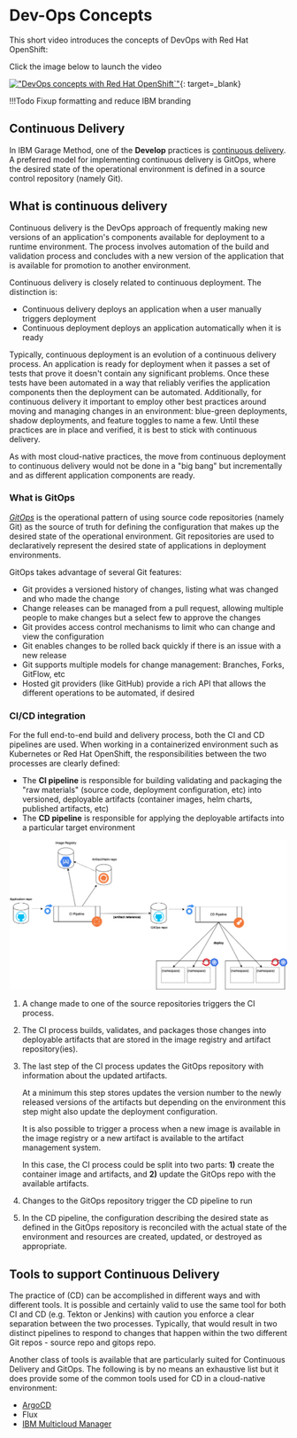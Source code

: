 # Dev-Ops Concepts

This short video introduces the concepts of DevOps with Red Hat OpenShift:

Click the image below to launch the video

[!["DevOps concepts with Red Hat OpenShift`"](http://img.youtube.com/vi/GOPWObjFTsI/0.jpg)](https://youtu.be/GOPWObjFTsI "DevOps concepts with Red Hat OpenShift"){: target=_blank}

!!!Todo
    Fixup formatting and reduce IBM branding

## Continuous Delivery

In IBM Garage Method, one of the **Develop** practices is [continuous delivery](https://www.ibm.com/garage/method/practices/deliver/practice_continuous_delivery/). 
A preferred model for implementing continuous delivery is GitOps, where the desired state of the operational environment
is defined in a source control repository (namely Git). 

## What is continuous delivery

Continuous delivery is the DevOps approach of frequently making new versions of an application's components available for
deployment to a runtime environment. The process involves automation of the build and validation process and concludes 
with a new version of the application that is available for promotion to another environment.

Continuous delivery is closely related to continuous deployment. The distinction is:
- Continuous delivery deploys an application when a user manually triggers deployment
- Continuous deployment deploys an application automatically when it is ready

Typically, continuous deployment is an evolution of a continuous delivery process. An application is ready for 
deployment when it passes a set of tests that prove it doesn't contain any significant problems. Once these tests have been 
automated in a way that reliably verifies the application components then the deployment can be automated. Additionally,
for continuous delivery it important to employ other best practices around moving and managing changes in an environment: 
blue-green deployments, shadow deployments, and feature toggles to name a few. Until these practices are in place and 
verified, it is best to stick with continuous delivery. 

As with most cloud-native practices, the move from continuous deployment to continuous delivery would not be done in
a "big bang" but incrementally and as different application components are ready. 

### What is GitOps

[*GitOps*](https://www.weave.works/technologies/gitops/) is the operational pattern of using source code repositories 
(namely Git) as the source of truth for defining the configuration that makes up the desired state of the operational 
environment. Git repositories are used to declaratively represent the desired state of applications in deployment 
environments.

GitOps takes advantage of several Git features:
- Git provides a versioned history of changes, listing what was changed and who made the change
- Change releases can be managed from a pull request, allowing multiple people to make changes but a select few to approve the changes
- Git provides access control mechanisms to limit who can change and view the configuration
- Git enables changes to be rolled back quickly if there is an issue with a new release
- Git supports multiple models for change management: Branches, Forks, GitFlow, etc
- Hosted git providers (like GitHub) provide a rich API that allows the different operations to be automated, if desired

### CI/CD integration

For the full end-to-end build and delivery process, both the CI and CD pipelines are used. When working in
a containerized environment such as Kubernetes or Red Hat OpenShift, the responsibilities between the 
two processes are clearly defined:

- The **CI pipeline** is responsible for building validating and packaging the "raw materials" (source code, deployment 
configuration, etc) into versioned, deployable artifacts (container images, helm charts, published artifacts, etc)
- The **CD pipeline** is responsible for applying the deployable artifacts into a particular target environment

![CI/CD end-to-end](./images/CI_CD-pipelines.png)

1. A change made to one of the source repositories triggers the CI process.

2. The CI process builds, validates, and packages those changes into deployable artifacts that are stored in the image
registry and artifact repository(ies).

3. The last step of the CI process updates the GitOps repository with information about the updated artifacts. 

    At a minimum this step stores updates the version number to the newly released versions of the artifacts but depending on the environment this step might also update the deployment configuration.
    
    <InlineNotification>
    
    It is also possible to trigger a process when a new image is available in the image registry or a new artifact is available
    to the artifact management system. 
    
    In this case, the CI process could be split into two parts: **1)** create the 
    container image and artifacts, and **2)** update the GitOps repo with the available artifacts.
    
    </InlineNotification>

4. Changes to the GitOps repository trigger the CD pipeline to run

5. In the CD pipeline, the configuration describing the desired state as defined in the GitOps repository is reconciled 
with the actual state of the environment and resources are created, updated, or destroyed as appropriate.

## Tools to support Continuous Delivery

The practice of (CD) can be accomplished in different ways and with different tools. It is possible and
certainly valid to use the same tool for both CI and CD (e.g. Tekton or Jenkins) with caution you enforce a clear separation
between the two processes. Typically, that would result in two distinct pipelines to respond to changes that happen
within the two different Git repos - source repo and gitops repo.

Another class of tools is available that are particularly suited for Continuous Delivery and GitOps. The following is by no
means an exhaustive list but it does provide some of the common tools used for CD in a cloud-native environment:

- [ArgoCD](/tools/argocd)
- Flux
- [IBM Multicloud Manager](https://www.ibm.com/cloud/cloud-pak-for-management)
